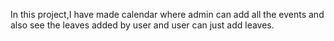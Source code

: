 In this project,I have made calendar where admin can add all the events and also see the leaves added by user and user can just add leaves.
